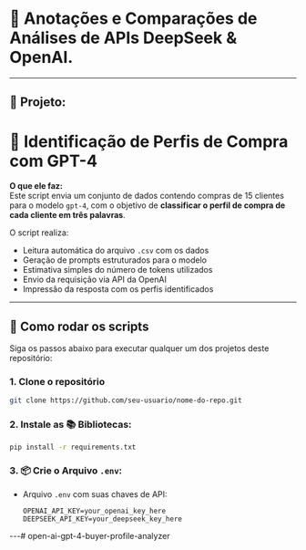 # 🤖 Anotações e Comparações de Análises de APIs DeepSeek & OpenAI.

---

## 📁 Projeto:

# 🧠 Identificação de Perfis de Compra com GPT-4

**O que ele faz:**  
Este script envia um conjunto de dados contendo compras de 15 clientes para o modelo `gpt-4`, com o objetivo de **classificar o perfil de compra de cada cliente em três palavras**.

O script realiza:

- Leitura automática do arquivo `.csv` com os dados
- Geração de prompts estruturados para o modelo
- Estimativa simples do número de tokens utilizados
- Envio da requisição via API da OpenAI
- Impressão da resposta com os perfis identificados

---

## 🚀 Como rodar os scripts

Siga os passos abaixo para executar qualquer um dos projetos deste repositório:

### 1. Clone o repositório

```bash
git clone https://github.com/seu-usuario/nome-do-repo.git
```
### 2. Instale as 📚 Bibliotecas:
```bash
pip install -r requirements.txt
```
### 3. 📦 Crie o Arquivo `.env`:

- Arquivo `.env` com suas chaves de API:
  ```env
  OPENAI_API_KEY=your_openai_key_here
  DEEPSEEK_API_KEY=your_deepseek_key_here
---#   o p e n - a i - g p t - 4 - b u y e r - p r o f i l e - a n a l y z e r  
 